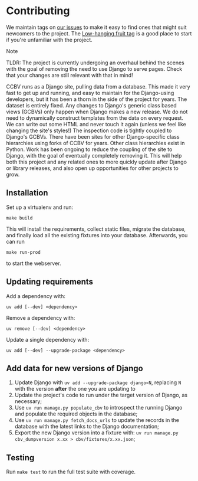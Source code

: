 # Contributing
We maintain tags on [our issues](https://github.com/classy-python/ccbv/issues/) to make it easy to find ones that might suit newcomers to the project.
The [Low-hanging fruit tag](https://github.com/classy-python/ccbv/issues?q=is%3Aissue%20state%3Aopen%20label%3A%22Low-hanging%20fruit%22) is a good place to start if you're unfamiliar with the project.

> [!NOTE]
> TLDR: The project is currently undergoing an overhaul behind the scenes with the goal of removing the need to use Django to serve pages.
> Check that your changes are still relevant with that in mind!
>
> CCBV runs as a Django site, pulling data from a database.
> This made it very fast to get up and running, and easy to maintain for the Django-using developers, but it has been a thorn in the side of the project for years.
> The dataset is entirely fixed.
> Any changes to Django's generic class based views (GCBVs) only happen when Django makes a new release.
> We do not need to dynamically construct templates from the data on every request.
> We can write out some HTML and never touch it again (unless we feel like changing the site's styles!)
> The inspection code is tightly coupled to Django's GCBVs.
> There have been sites for other Django-specific class hierarchies using forks of CCBV for years.
> Other class hierarchies exist in Python.
> Work has been ongoing to reduce the coupling of the site to Django, with the goal of eventually completely removing it.
> This will help both this project and any related ones to more quickly update after Django or library releases, and also open up opportunities for other projects to grow.

## Installation
Set up a virtualenv and run:

    make build

This will install the requirements, collect static files, migrate the database, and finally load all the existing fixtures into your database.
Afterwards, you can run

    make run-prod

to start the webserver.

## Updating requirements
Add a dependency with:

    uv add [--dev] <dependency>

Remove a dependency with:

    uv remove [--dev] <dependency>

Update a single dependency with:

    uv add [--dev] --upgrade-package <dependency>

## Add data for new versions of Django
1. Update Django with `uv add --upgrade-package django<N`, replacing `N` with
   the version **after** the one you are updating to
1. Update the project's code to run under the target version of Django, as
   necessary;
1. Use `uv run manage.py populate_cbv` to introspect the running Django
   and populate the required objects in the database;
1. Use `uv run manage.py fetch_docs_urls` to update the records in the
   database with the latest links to the Django documentation;
1. Export the new Django version into a fixture with: `uv run manage.py cbv_dumpversion x.xx > cbv/fixtures/x.xx.json`;

## Testing
Run `make test` to run the full test suite with coverage.

